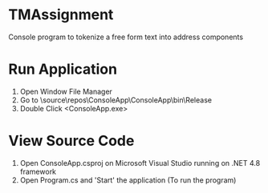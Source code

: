 # TMAssignment
Console program to tokenize a free form text into address components

# Run Application
1. Open Window File Manager
2. Go to \source\repos\ConsoleApp\ConsoleApp\bin\Release
3. Double Click <ConsoleApp.exe>

# View Source Code
1. Open ConsoleApp.csproj on Microsoft Visual Studio running on .NET 4.8 framework
2. Open Program.cs and 'Start' the application (To run the program)
